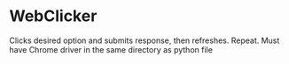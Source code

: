 # WebClicker
Clicks desired option and submits response, then refreshes. Repeat. Must have Chrome driver in the same directory as python file

